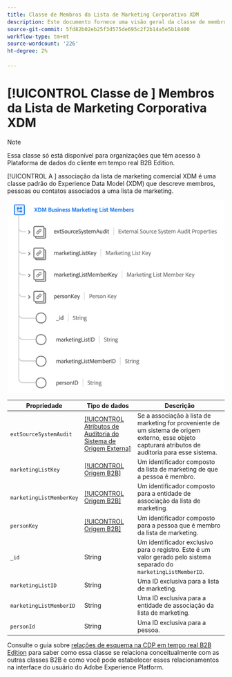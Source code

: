```yaml
---
title: Classe de Membros da Lista de Marketing Corporativo XDM
description: Este documento fornece uma visão geral da classe de membros da lista de negócios XDM no Experience Data Model (XDM).
source-git-commit: 5fd82b02eb25f3d575de695c2f2b14a5e5b18400
workflow-type: tm+mt
source-wordcount: '226'
ht-degree: 2%

---
```


# [!UICONTROL Classe de ] Membros da Lista de Marketing Corporativa XDM

>[!NOTE]
>
>Essa classe só está disponível para organizações que têm acesso à Plataforma de dados do cliente em tempo real B2B Edition.

[!UICONTROL A ] associação da lista de marketing comercial XDM é uma classe padrão do Experience Data Model (XDM) que descreve membros, pessoas ou contatos associados a uma lista de marketing.

![](../../images/classes/b2b/business-marketing-list-members.png)

| Propriedade | Tipo de dados | Descrição |
| --- | --- | --- |
| `extSourceSystemAudit` | [[!UICONTROL Atributos de Auditoria do Sistema de Origem Externa]](../../data-types/external-source-system-audit-attributes.md) | Se a associação à lista de marketing for proveniente de um sistema de origem externo, esse objeto capturará atributos de auditoria para esse sistema. |
| `marketingListKey` | [[!UICONTROL Origem B2B]](../../data-types/b2b-source.md) | Um identificador composto da lista de marketing de que a pessoa é membro. |
| `marketingListMemberKey` | [[!UICONTROL Origem B2B]](../../data-types/b2b-source.md) | Um identificador composto para a entidade de associação da lista de marketing. |
| `personKey` | [[!UICONTROL Origem B2B]](../../data-types/b2b-source.md) | Um identificador composto para a pessoa que é membro da lista de marketing. |
| `_id` | String | Um identificador exclusivo para o registro. Este é um valor gerado pelo sistema separado do `marketingListMemberID`. |
| `marketingListID` | String | Uma ID exclusiva para a lista de marketing. |
| `marketingListMemberID` | String | Uma ID exclusiva para a entidade de associação da lista de marketing. |
| `personId` | String | Uma ID exclusiva para a pessoa. |

Consulte o guia sobre [relações de esquema na CDP em tempo real B2B Edition](../../tutorials/relationship-b2b.md) para saber como essa classe se relaciona conceitualmente com as outras classes B2B e como você pode estabelecer esses relacionamentos na interface do usuário do Adobe Experience Platform.
